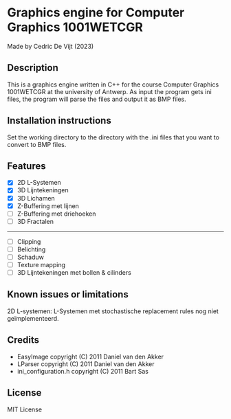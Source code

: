 # Graphics engine for Computer Graphics 1001WETCGR

Made by Cedric De Vijt (2023)

## Description

This is a graphics engine written in C++ for the course Computer Graphics 1001WETCGR at the university of Antwerp.
As input the program gets ini files, the program will parse the files and output it as BMP files.

## Installation instructions

Set the working directory to the directory with the .ini files that you want to convert to BMP files.

## Features

- [x] 2D L-Systemen
- [x] 3D Lijntekeningen
- [x] 3D Lichamen
- [x] Z-Buffering met lijnen
- [ ] Z-Buffering met driehoeken
- [ ] 3D Fractalen
---
- [ ] Clipping
- [ ] Belichting
- [ ] Schaduw
- [ ] Texture mapping
- [ ] 3D Lijntekeningen met bollen & cilinders

## Known issues or limitations

2D L-systemen: L-Systemen met stochastische replacement rules nog niet geïmplementeerd.

## Credits

* EasyImage copyright (C) 2011 Daniel van den Akker
* LParser copyright (C) 2011 Daniel van den Akker
* ini_configuration.h copyright (C) 2011 Bart Sas

## License

MIT License
